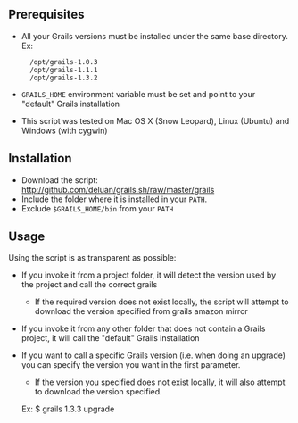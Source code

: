Prerequisites
-------------

* All your Grails versions must be installed under the same base directory. Ex:

        /opt/grails-1.0.3
        /opt/grails-1.1.1
        /opt/grails-1.3.2

* `GRAILS_HOME` environment variable must be set and point to your "default" Grails installation
* This script was tested on Mac OS X (Snow Leopard), Linux (Ubuntu) and Windows (with cygwin)

Installation
------------

* Download the script: http://github.com/deluan/grails.sh/raw/master/grails
* Include the folder where it is installed in your `PATH`. 
* Exclude `$GRAILS_HOME/bin` from your `PATH`

Usage
-----

Using the script is as transparent as possible:

* If you invoke it from a project folder, it will detect the version used by the project and call the correct grails
	* If the required version does not exist locally, the script will attempt to download the version specified from grails amazon mirror
* If you invoke it from any other folder that does not contain a Grails project, it will call the "default" Grails installation
* If you want to call a specific Grails version (i.e. when doing an upgrade) you can specify the version you want in the first parameter. 
	* If the version you specified does not exist locally, it will also attempt to download the version specified.

	Ex: $ grails 1.3.3 upgrade


